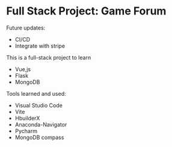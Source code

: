 # Full Stack Project: Game Forum

Future updates:
- CI/CD 
- Integrate with stripe

This is a full-stack project to learn  
- Vue,js 
- Flask  
- MongoDB 

Tools learned and used:
- Visual Studio Code
- Vite  
- HbuilderX
- Anaconda-Navigator
- Pycharm
- MongoDB compass
